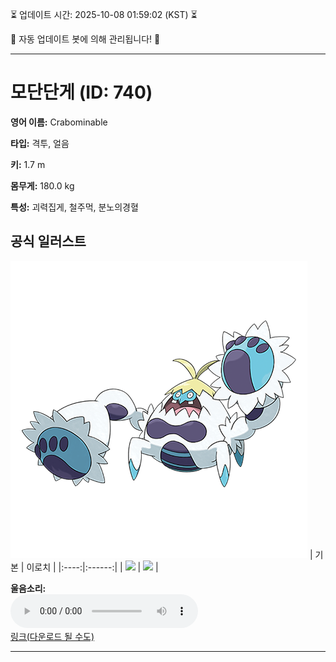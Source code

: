 
⏳ 업데이트 시간: 2025-10-08 01:59:02 (KST) ⏳

🤖 자동 업데이트 봇에 의해 관리됩니다! 🤖

---

# 모단단게 (ID: 740)
**영어 이름:** Crabominable

**타입:** 격투, 얼음

**키:** 1.7 m

**몸무게:** 180.0 kg

**특성:** 괴력집게, 철주먹, 분노의경혈

## 공식 일러스트
![](https://raw.githubusercontent.com/PokeAPI/sprites/master/sprites/pokemon/other/official-artwork/740.png)
| 기본 | 이로치 |
|:----:|:------:|
| <img src="http://play.pokemonshowdown.com/sprites/ani/crabominable.gif" width="200"> | <img src="http://play.pokemonshowdown.com/sprites/ani-shiny/crabominable.gif" width="200"> |

**울음소리:**<br><audio controls src="https://raw.githubusercontent.com/PokeAPI/cries/main/cries/pokemon/latest/740.ogg"></audio><br> [링크(다운로드 될 수도)](https://raw.githubusercontent.com/PokeAPI/cries/main/cries/pokemon/latest/740.ogg)


---
